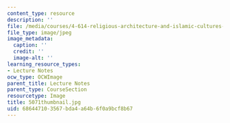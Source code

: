 ```yaml
---
content_type: resource
description: ''
file: /media/courses/4-614-religious-architecture-and-islamic-cultures-fall-2002/686447103567bda4a64b6f0a9bcf8b67_5071thumbnail.jpg
file_type: image/jpeg
image_metadata:
  caption: ''
  credit: ''
  image-alt: ''
learning_resource_types:
- Lecture Notes
ocw_type: OCWImage
parent_title: Lecture Notes
parent_type: CourseSection
resourcetype: Image
title: 5071thumbnail.jpg
uid: 68644710-3567-bda4-a64b-6f0a9bcf8b67
---
```

